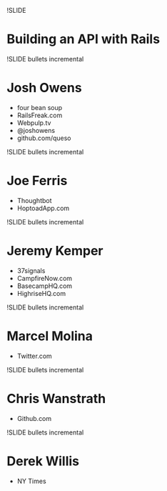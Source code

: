 !SLIDE
# Building an API with Rails #

!SLIDE bullets incremental
# Josh Owens #

* four bean soup
* RailsFreak.com
* Webpulp.tv
* @joshowens
* github.com/queso

!SLIDE bullets incremental
# Joe Ferris #

* Thoughtbot
* HoptoadApp.com

!SLIDE bullets incremental
# Jeremy Kemper #

* 37signals
* CampfireNow.com
* BasecampHQ.com
* HighriseHQ.com

!SLIDE bullets incremental
# Marcel Molina #

* Twitter.com

!SLIDE bullets incremental
# Chris Wanstrath #

* Github.com

!SLIDE bullets incremental
# Derek Willis #

* NY Times
